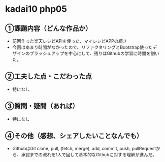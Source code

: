 # kadai10 php05
## ①課題内容（どんな作品か）
- 前回作った楽天レシピAPIを使った、マイレシピAPPの続き
- 今回はあまり時間がなかったので、リファクタリングとBootstrap使ったデザインのブラッシュアップを中心にして、残りはGithubの学習に時間を割いた。

## ②工夫した点・こだわった点
- 特になし

## ③質問・疑問（あれば）
- 特になし

## ④その他（感想、シェアしたいことなんでも）
- GithubはGit clone, pull, (fetch, merge), add, commit, push, pullRequestから、承認までの流れを1人で回して基本的なGithubに対する理解が進んだ。

